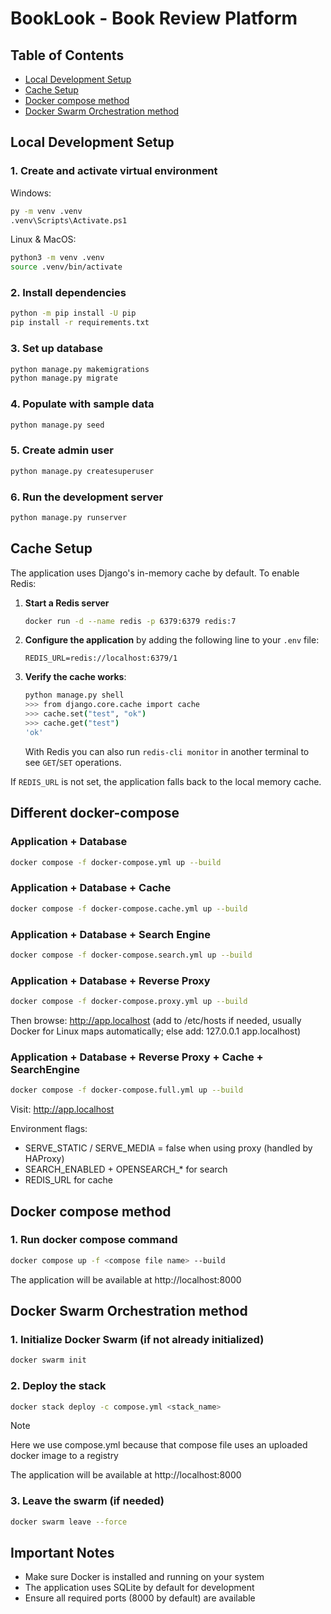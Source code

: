 # BookLook - Book Review Platform

## Table of Contents
- [Local Development Setup](#local-development-setup)
- [Cache Setup](#cache-setup)
- [Docker compose method](#docker-compose-method)
- [Docker Swarm Orchestration method](#docker-swarm-orchestration-method)

## Local Development Setup

### 1. Create and activate virtual environment

Windows:
```bash
py -m venv .venv
.venv\Scripts\Activate.ps1
```

Linux & MacOS:
```bash
python3 -m venv .venv
source .venv/bin/activate
```

### 2. Install dependencies
```bash
python -m pip install -U pip
pip install -r requirements.txt
```

### 3. Set up database
```bash
python manage.py makemigrations
python manage.py migrate
```

### 4. Populate with sample data
```bash
python manage.py seed
```

### 5. Create admin user
```bash
python manage.py createsuperuser
```

### 6. Run the development server
```bash
python manage.py runserver
```

## Cache Setup

The application uses Django's in-memory cache by default. To enable Redis:

1. **Start a Redis server**
   ```bash
   docker run -d --name redis -p 6379:6379 redis:7
   ```
2. **Configure the application** by adding the following line to your `.env` file:
   ```env
   REDIS_URL=redis://localhost:6379/1
   ```
3. **Verify the cache works**:
   ```bash
   python manage.py shell
   >>> from django.core.cache import cache
   >>> cache.set("test", "ok")
   >>> cache.get("test")
   'ok'
   ```
   With Redis you can also run `redis-cli monitor` in another terminal to see `GET`/`SET` operations.

If `REDIS_URL` is not set, the application falls back to the local memory cache.

## Different docker-compose

### Application + Database
```bash
docker compose -f docker-compose.yml up --build
```
### Application + Database + Cache
```bash
docker compose -f docker-compose.cache.yml up --build
```

### Application + Database + Search Engine
```bash
docker compose -f docker-compose.search.yml up --build
```

### Application + Database + Reverse Proxy
```bash
docker compose -f docker-compose.proxy.yml up --build
```
Then browse: http://app.localhost (add to /etc/hosts if needed, usually Docker for Linux maps automatically; else add: 127.0.0.1 app.localhost)

### Application + Database + Reverse Proxy + Cache + SearchEngine
```bash
docker compose -f docker-compose.full.yml up --build
```
Visit: http://app.localhost

Environment flags:
- SERVE_STATIC / SERVE_MEDIA = false when using proxy (handled by HAProxy)
- SEARCH_ENABLED + OPENSEARCH_* for search
- REDIS_URL for cache



## Docker compose method

### 1. Run docker compose command
```bash
docker compose up -f <compose file name> --build
```

The application will be available at http://localhost:8000

## Docker Swarm Orchestration method

### 1. Initialize Docker Swarm (if not already initialized)
```bash
docker swarm init
```

### 2. Deploy the stack
```bash
docker stack deploy -c compose.yml <stack_name>
```
> [!NOTE]
> Here we use compose.yml because that compose file uses an uploaded docker image to a registry

The application will be available at http://localhost:8000

### 3. Leave the swarm (if needed)
```bash
docker swarm leave --force
```

## Important Notes
- Make sure Docker is installed and running on your system
- The application uses SQLite by default for development
- Ensure all required ports (8000 by default) are available